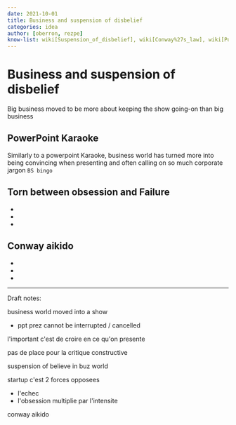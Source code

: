 ```yaml
---
date: 2021-10-01
title: Business and suspension of disbelief
categories: idea
author: [oberron, rezpe]
know-list: wiki[Suspension_of_disbelief], wiki[Conway%27s_law], wiki[PowerPoint_karaoke], wiki[Buzzword_bingo]
--- 
```


# Business and suspension of disbelief

Big business moved to be more about keeping the show going-on than big business

## PowerPoint Karaoke

Similarly to a powerpoint Karaoke, business world has turned more into being convincing when presenting and often calling on so much corporate jargon `BS bingo`

## Torn between obsession and Failure

*
*
*

## Conway aikido

*
*
*

---
Draft notes:


business world moved into a show
* ppt prez cannot be interrupted / cancelled

l'important c'est de croire en ce qu'on presente

pas de place pour la critique constructive

suspension of believe in buz world

startup c'est 2 forces opposees
* l'echec
* l'obsession
multiplie par l'intensite

conway aikido
